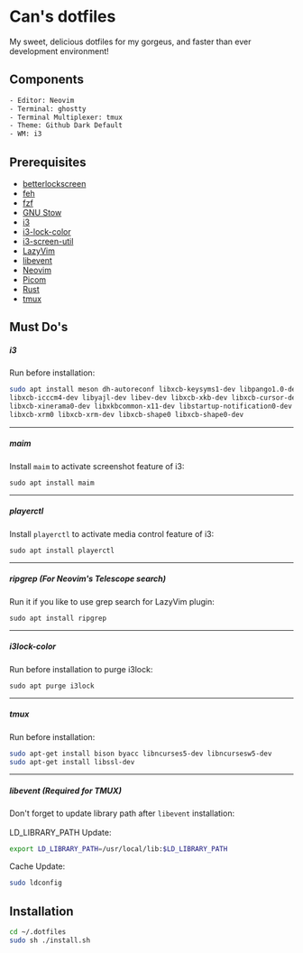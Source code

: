 # Can's dotfiles

My sweet, delicious dotfiles for my gorgeus, and faster than ever development environment!

## Components
```txt
- Editor: Neovim
- Terminal: ghostty
- Terminal Multiplexer: tmux
- Theme: Github Dark Default
- WM: i3
```

## Prerequisites
- <a href="https://github.com/betterlockscreen/betterlockscreen?tab=readme-ov-file#installation" target="_blank">betterlockscreen</a>
- <a href="https://github.com/derf/feh" target="_blank">feh</a>
- <a href="https://github.com/junegunn/fzf?tab=readme-ov-file#installation" target="_blank">fzf</a>
- <a href="https://www.gnu.org/software/stow/" target="_blank">GNU Stow</a>
- <a href="https://i3wm.org/downloads/" target="_blank">i3</a>
- <a href="https://github.com/Raymo111/i3lock-color?tab=readme-ov-file#debian" target="_blank">i3-lock-color</a>
- <a href="https://github.com/icanvardar/i3-screen-util?tab=readme-ov-file#installation" target="_blank">i3-screen-util</a>
- <a href="http://www.lazyvim.org/installation" target="_blank">LazyVim</a>
- <a href="https://github.com/libevent/libevent/releases/" target="_blank">libevent</a>
- <a href="https://github.com/neovim/neovim/releases/tag/v0.10.1" target="_blank">Neovim</a>
- <a href="https://github.com/yshui/picom?tab=readme-ov-file#to-install" target="_blank">Picom</a>
- <a href="https://www.rust-lang.org/tools/install" target="_blank">Rust</a>
- <a href="https://github.com/tmux/tmux" target="_blank">tmux</a>

## Must Do's

##### i3
Run before installation:
  ```bash
  sudo apt install meson dh-autoreconf libxcb-keysyms1-dev libpango1.0-dev libxcb-util0-dev libxcb1-dev \
  libxcb-icccm4-dev libyajl-dev libev-dev libxcb-xkb-dev libxcb-cursor-dev libxkbcommon-dev \
  libxcb-xinerama0-dev libxkbcommon-x11-dev libstartup-notification0-dev libxcb-randr0-dev \
  libxcb-xrm0 libxcb-xrm-dev libxcb-shape0 libxcb-shape0-dev
  ```
---
##### maim
Install `maim` to activate screenshot feature of i3:  
  
`sudo apt install maim`

---
##### playerctl
Install `playerctl` to activate media control feature of i3:

`sudo apt install playerctl`

---
##### **ripgrep** (For Neovim's Telescope search)
Run it if you like to use grep search for LazyVim plugin:

`sudo apt install ripgrep`
  
---
##### i3lock-color
Run before installation to purge i3lock:  

`sudo apt purge i3lock`

---
##### tmux
Run before installation:
  ```bash
  sudo apt-get install bison byacc libncurses5-dev libncursesw5-dev
  sudo apt-get install libssl-dev
  ```

---
##### libevent (Required for TMUX)
Don't forget to update library path after `libevent` installation:
<br>
<br>
LD_LIBRARY_PATH Update:
  ```bash
  export LD_LIBRARY_PATH=/usr/local/lib:$LD_LIBRARY_PATH
  ```
Cache Update:
  ```bash
  sudo ldconfig
  ```

## Installation
```bash
cd ~/.dotfiles
sudo sh ./install.sh
```
